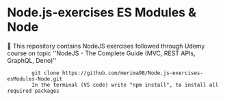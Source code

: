 # Node.js-exercises ES Modules & Node

📝 This repository contains NodeJS exercises followed through Udemy course on topic ''NodeJS - The Complete Guide (MVC, REST APIs, GraphQL, Deno)''


			git clone https://github.com/merima98/Node.js-exercises-esModules-Node.git
			In the terminal (VS code) write "npm install", to install all required packages